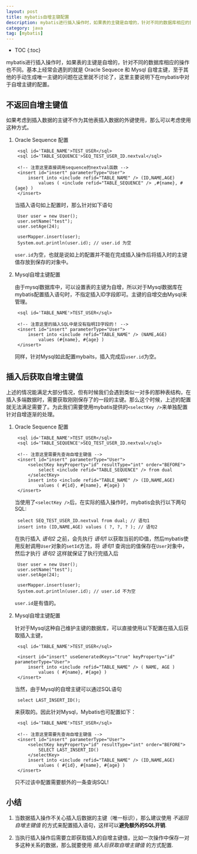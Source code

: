 ```yaml
---
layout: post
title: mybatis自增主键配置
description: mybatis进行插入操作时，如果表的主键是自增的，针对不同的数据库相应的操作也不同。基本上经常会遇到的就是 oracle sequece 和 mysql 自增主键，至于其他的手动生成唯一主键的问题在这里就不讨论了，这里主要说明下在mybatis中对于自增主键的配置
category: java
tag: [mybatis]
---
```


* TOC
{:toc}

mybatis进行插入操作时，如果表的主键是自增的，针对不同的数据库相应的操作也不同。基本上经常会遇到的就是 Oracle Sequece 和  Mysql 自增主键，至于其他的手动生成唯一主键的问题在这里就不讨论了，这里主要说明下在mybatis中对于自增主键的配置。

## 不返回自增主键值

如果考虑到插入数据的主键不作为其他表插入数据的外键使用，那么可以考虑使用这种方式。

1. Oracle Sequence 配置

        <sql id='TABLE_NAME'>TEST_USER</sql>
        <sql id='TABLE_SEQUENCE'>SEQ_TEST_USER_ID.nextval</sql>
    
        <!-- 注意这里直接调用sequence的nextval函数 -->
        <insert id="insert" parameterType="User">
            insert into <include refid="TABLE_NAME" /> (ID,NAME,AGE)
		        values ( <include refid="TABLE_SEQUENCE" /> ,#{name}, #{age} )
        </insert>

    当插入语句如上配置时，那么针对如下语句

        User user = new User();
        user.setName("test");
        user.setAge(24);
    
        userMapper.insert(user);
        System.out.println(user.id); // user.id 为空

    `user.id`为空，也就是说如上的配置并不能在完成插入操作后将插入时的主键值存放到保存的对象中。

2. Mysql自增主键配置

    由于mysql数据库中，可以设置表的主键为自增，所以对于Mysql数据库在mybatis配置插入语句时，不指定插入ID字段即可。主键的自增交由Mysql来管理。

        <sql id='TABLE_NAME'>TEST_USER</sql>
       
        <!-- 注意这里的插入SQL中是没有指明ID字段的！ -->
        <insert id="insert" parameterType="User">
            insert into <include refid="TABLE_NAME" /> (NAME,AGE)
    	        values (#{name}, #{age} )
        </insert>
    
    同样，针对Mysql如此配置mybaits，插入完成后`user.id`为空。
    
    
## 插入后获取自增主键值
    
上述的情况能满足大部分情况，但有时候我们会遇到类似一对多的那种表结构，在插入多端数据时，需要获取刚刚保存了的一段的主键。那么这个时候，上述的配置就无法满足需要了。为此我们需要使用mybatis提供的`<selectKey />`来单独配置针对自增逐渐的处理。

1. Oracle Sequence 配置

        <sql id='TABLE_NAME'>TEST_USER</sql>
        <sql id='TABLE_SEQUENCE'>SEQ_TEST_USER_ID.nextval</sql>
    
        <!-- 注意这里需要先查询自增主键值 -->
        <insert id="insert" parameterType="User">
            <selectKey keyProperty="id" resultType="int" order="BEFORE">
    		    select <include refid="TABLE_SEQUENCE" /> from dual
		    </selectKey>
            insert into <include refid="TABLE_NAME" /> (ID,NAME,AGE)
    	        values ( #{id}, #{name}, #{age} )
        </insert>

    当使用了`<selectKey />`后，在实际的插入操作时，mybatis会执行以下两句SQL:

        select SEQ_TEST_USER_ID.nextval from dual; // 语句1
        insert into (ID,NAME,AGE) values ( ?, ?, ? ); // 语句2
    
    在执行插入 *语句2* 之前，会先执行 *语句1* 以获取当前的ID值，然后mybatis使用反射调用`User`对象的`setId`方法，将 *语句1* 查询出的值保存在`User`对象中，然后才执行 *语句2* 这样就保证了执行完插入后

        User user = new User();
        user.setName("test");
        user.setAge(24);
    
        userMapper.insert(user);
        System.out.println(user.id); // user.id 不为空

    `user.id`是有值的。

2. Mysql自增主键配置

    针对于Mysql这种自己维护主键的数据库，可以直接使用以下配置在插入后获取插入主键，

        <sql id='TABLE_NAME'>TEST_USER</sql>

        <insert id="insert" useGeneratedKeys="true" keyProperty="id" parameterType="User">
            insert into <include refid="TABLE_NAME" /> ( NAME, AGE )
                values ( #{name}, #{age} )
        </insert>

    当然，由于Mysql的自增主键可以通过SQL语句

        select LAST_INSERT_ID();

    来获取的。因此针对Mysql，Mybatis也可配置如下：

        <sql id='TABLE_NAME'>TEST_USER</sql>

        <!-- 注意这里需要先查询自增主键值 -->
        <insert id="insert" parameterType="User">
            <selectKey keyProperty="id" resultType="int" order="BEFORE">
        	    SELECT LAST_INSERT_ID()
		    </selectKey>
            insert into <include refid="TABLE_NAME" /> (ID,NAME,AGE)
    	    	values ( #{id}, #{name}, #{age} )
        </insert>

    只不过该中配置需要额外的一条查询SQL!


## 小结

1. 当数据插入操作不关心插入后数据的主键（唯一标识），那么建议使用 *不返回自增主键值* 的方式来配置插入语句，这样可以**避免额外的SQL开销**.

2. 当执行插入操作后需要立即获取插入的自增主键值，比如一次操作中保存一对多这种关系的数据，那么就要使用 *插入后获取自增主键值* 的方式配置.